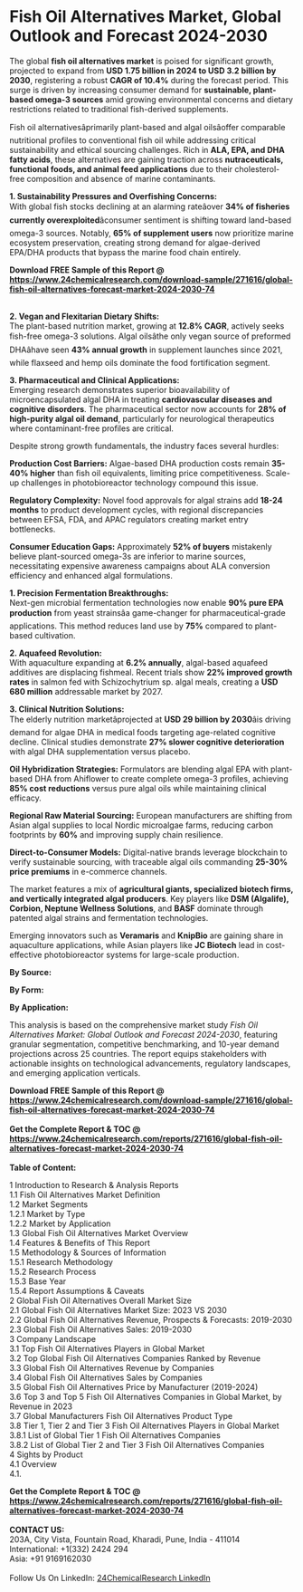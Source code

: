 <h1>Fish Oil Alternatives Market, Global Outlook and Forecast 2024-2030</h1><p>The global <strong>fish oil alternatives market</strong> is poised for significant growth, projected to expand from <strong>USD 1.75 billion in 2024 to USD 3.2 billion by 2030</strong>, registering a robust <strong>CAGR of 10.4%</strong> during the forecast period. This surge is driven by increasing consumer demand for <strong>sustainable, plant-based omega-3 sources</strong> amid growing environmental concerns and dietary restrictions related to traditional fish-derived supplements.</p><p>Fish oil alternativesâprimarily plant-based and algal oilsâoffer comparable nutritional profiles to conventional fish oil while addressing critical sustainability and ethical sourcing challenges. Rich in <strong>ALA, EPA, and DHA fatty acids</strong>, these alternatives are gaining traction across <strong>nutraceuticals, functional foods, and animal feed applications</strong> due to their cholesterol-free composition and absence of marine contaminants.</p><p><strong>1. Sustainability Pressures and Overfishing Concerns:</strong><br>
With global fish stocks declining at an alarming rateâover <strong>34% of fisheries currently overexploited</strong>âconsumer sentiment is shifting toward land-based omega-3 sources. Notably, <strong>65% of supplement users</strong> now prioritize marine ecosystem preservation, creating strong demand for algae-derived EPA/DHA products that bypass the marine food chain entirely.</p><div><b>Download FREE Sample of this Report @ 
            <a href="https://www.24chemicalresearch.com/download-sample/271616/global-fish-oil-alternatives-forecast-market-2024-2030-74">
            https://www.24chemicalresearch.com/download-sample/271616/global-fish-oil-alternatives-forecast-market-2024-2030-74</a></b></div><br><p><strong>2. Vegan and Flexitarian Dietary Shifts:</strong><br>
The plant-based nutrition market, growing at <strong>12.8% CAGR</strong>, actively seeks fish-free omega-3 solutions. Algal oilsâthe only vegan source of preformed DHAâhave seen <strong>43% annual growth</strong> in supplement launches since 2021, while flaxseed and hemp oils dominate the food fortification segment.</p><p><strong>3. Pharmaceutical and Clinical Applications:</strong><br>
Emerging research demonstrates superior bioavailability of microencapsulated algal DHA in treating <strong>cardiovascular diseases and cognitive disorders</strong>. The pharmaceutical sector now accounts for <strong>28% of high-purity algal oil demand</strong>, particularly for neurological therapeutics where contaminant-free profiles are critical.</p><p>Despite strong growth fundamentals, the industry faces several hurdles:</p><p><strong>Production Cost Barriers:</strong> Algae-based DHA production costs remain <strong>35-40% higher</strong> than fish oil equivalents, limiting price competitiveness. Scale-up challenges in photobioreactor technology compound this issue.</p><p><strong>Regulatory Complexity:</strong> Novel food approvals for algal strains add <strong>18-24 months</strong> to product development cycles, with regional discrepancies between EFSA, FDA, and APAC regulators creating market entry bottlenecks.</p><p><strong>Consumer Education Gaps:</strong> Approximately <strong>52% of buyers</strong> mistakenly believe plant-sourced omega-3s are inferior to marine sources, necessitating expensive awareness campaigns about ALA conversion efficiency and enhanced algal formulations.</p><p><strong>1. Precision Fermentation Breakthroughs:</strong><br>
Next-gen microbial fermentation technologies now enable <strong>90% pure EPA production</strong> from yeast strainsâa game-changer for pharmaceutical-grade applications. This method reduces land use by <strong>75%</strong> compared to plant-based cultivation.</p><p><strong>2. Aquafeed Revolution:</strong><br>
With aquaculture expanding at <strong>6.2% annually</strong>, algal-based aquafeed additives are displacing fishmeal. Recent trials show <strong>22% improved growth rates</strong> in salmon fed with Schizochytrium sp. algal meals, creating a <strong>USD 680 million</strong> addressable market by 2027.</p><p><strong>3. Clinical Nutrition Solutions:</strong><br>
The elderly nutrition marketâprojected at <strong>USD 29 billion by 2030</strong>âis driving demand for algae DHA in medical foods targeting age-related cognitive decline. Clinical studies demonstrate <strong>27% slower cognitive deterioration</strong> with algal DHA supplementation versus placebo.</p><p><strong>Oil Hybridization Strategies:</strong> Formulators are blending algal EPA with plant-based DHA from Ahiflower to create complete omega-3 profiles, achieving <strong>85% cost reductions</strong> versus pure algal oils while maintaining clinical efficacy.</p><p><strong>Regional Raw Material Sourcing:</strong> European manufacturers are shifting from Asian algal supplies to local Nordic microalgae farms, reducing carbon footprints by <strong>60%</strong> and improving supply chain resilience.</p><p><strong>Direct-to-Consumer Models:</strong> Digital-native brands leverage blockchain to verify sustainable sourcing, with traceable algal oils commanding <strong>25-30% price premiums</strong> in e-commerce channels.</p><p>The market features a mix of <strong>agricultural giants, specialized biotech firms, and vertically integrated algal producers</strong>. Key players like <strong>DSM (Algalife), Corbion, Neptune Wellness Solutions</strong>, and <strong>BASF</strong> dominate through patented algal strains and fermentation technologies.</p><p>Emerging innovators such as <strong>Veramaris</strong> and <strong>KnipBio</strong> are gaining share in aquaculture applications, while Asian players like <strong>JC Biotech</strong> lead in cost-effective photobioreactor systems for large-scale production.</p><p><strong>By Source:</strong></p><p><strong>By Form:</strong></p><p><strong>By Application:</strong></p><p>This analysis is based on the comprehensive market study <em>Fish Oil Alternatives Market: Global Outlook and Forecast 2024-2030</em>, featuring granular segmentation, competitive benchmarking, and 10-year demand projections across 25 countries. The report equips stakeholders with actionable insights on technological advancements, regulatory landscapes, and emerging application verticals.</p><div><b>Download FREE Sample of this Report @ 
            <a href="https://www.24chemicalresearch.com/download-sample/271616/global-fish-oil-alternatives-forecast-market-2024-2030-74">
            https://www.24chemicalresearch.com/download-sample/271616/global-fish-oil-alternatives-forecast-market-2024-2030-74</a></b></div><br><div><b>Get the Complete Report & TOC @ 
            <a href="https://www.24chemicalresearch.com/reports/271616/global-fish-oil-alternatives-forecast-market-2024-2030-74">
            https://www.24chemicalresearch.com/reports/271616/global-fish-oil-alternatives-forecast-market-2024-2030-74</a></b></div><br>
            <b>Table of Content:</b><p>1 Introduction to Research & Analysis Reports<br />
    1.1 Fish Oil Alternatives Market Definition<br />
    1.2 Market Segments<br />
        1.2.1 Market by Type<br />
        1.2.2 Market by Application<br />
    1.3 Global Fish Oil Alternatives Market Overview<br />
    1.4 Features & Benefits of This Report<br />
    1.5 Methodology & Sources of Information<br />
        1.5.1 Research Methodology<br />
        1.5.2 Research Process<br />
        1.5.3 Base Year<br />
        1.5.4 Report Assumptions & Caveats<br />
2 Global Fish Oil Alternatives Overall Market Size<br />
    2.1 Global Fish Oil Alternatives Market Size: 2023 VS 2030<br />
    2.2 Global Fish Oil Alternatives Revenue, Prospects & Forecasts: 2019-2030<br />
    2.3 Global Fish Oil Alternatives Sales: 2019-2030<br />
3 Company Landscape<br />
    3.1 Top Fish Oil Alternatives Players in Global Market<br />
    3.2 Top Global Fish Oil Alternatives Companies Ranked by Revenue<br />
    3.3 Global Fish Oil Alternatives Revenue by Companies<br />
    3.4 Global Fish Oil Alternatives Sales by Companies<br />
    3.5 Global Fish Oil Alternatives Price by Manufacturer (2019-2024)<br />
    3.6 Top 3 and Top 5 Fish Oil Alternatives Companies in Global Market, by Revenue in 2023<br />
    3.7 Global Manufacturers Fish Oil Alternatives Product Type<br />
    3.8 Tier 1, Tier 2 and Tier 3 Fish Oil Alternatives Players in Global Market<br />
        3.8.1 List of Global Tier 1 Fish Oil Alternatives Companies<br />
        3.8.2 List of Global Tier 2 and Tier 3 Fish Oil Alternatives Companies<br />
4 Sights by Product<br />
    4.1 Overview<br />
        4.1.</p><div><b>Get the Complete Report & TOC @ 
            <a href="https://www.24chemicalresearch.com/reports/271616/global-fish-oil-alternatives-forecast-market-2024-2030-74">
            https://www.24chemicalresearch.com/reports/271616/global-fish-oil-alternatives-forecast-market-2024-2030-74</a></b></div><br><b>CONTACT US:</b><br>
            203A, City Vista, Fountain Road, Kharadi, Pune, India - 411014<br>
            International: +1(332) 2424 294<br>
            Asia: +91 9169162030 <br><br>
            Follow Us On LinkedIn: <a href="https://www.linkedin.com/company/24chemicalresearch/">24ChemicalResearch LinkedIn</a>